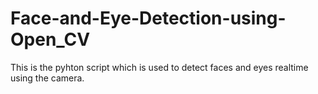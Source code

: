 # Face-and-Eye-Detection-using-Open_CV
This is the pyhton script which is used to detect faces and eyes realtime using the camera.
